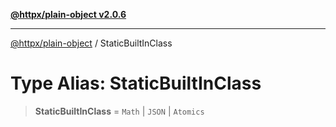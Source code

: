[**@httpx/plain-object v2.0.6**](../README.md)

***

[@httpx/plain-object](../README.md) / StaticBuiltInClass

# Type Alias: StaticBuiltInClass

> **StaticBuiltInClass** = `Math` \| `JSON` \| `Atomics`
